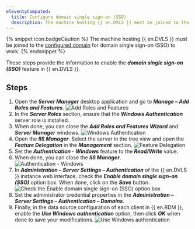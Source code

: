 ```yaml
---
eleventyComputed:
  title: Configure domain single sign-on (SSO)
  description: The machine hosting {{ en.DVLS }} must be joined to the configured domain for domain single sign-on (SSO) to work.
---
```

{% snippet icon.badgeCaution %}
The machine hosting {{ en.DVLS }} must be joined to the [configured domain](/server/web-interface/administration/configuration/server-settings/general/authentication/domain/) for domain single sign-on (SSO) to work.
{% endsnippet %}

These steps provide the information to enable the ***domain single sign-on (SSO)*** feature in {{ en.DVLS }}.

## Steps

1. Open the ***Server Manager*** desktop application and go to ***Manage – Add Roles and Features***.
![Add Roles and Features](https://cdnweb.devolutions.net/docs/en/kb/KB5001.png)
1. In the ***Server Roles*** section, ensure that the ***Windows Authentication*** server role is installed. 
1. When done, you can close the ***Add Roles and Features Wizard*** and ***Server Manager*** windows.
![Windows Authentication](https://cdnweb.devolutions.net/docs/en/kb/KB4378.png)
3. Open the ***IIS Manager***. Select the server in the tree view and open the ***Feature Delegation*** in the ***Management*** section.
![Feature Delegation](https://cdnweb.devolutions.net/docs/en/kb/KB4379.png)
1. Set the ***Authentication - Windows*** feature to the ***Read/Write*** value. 
1. When done, you can close the ***IIS Manager***.
![Authentication - Windows](https://cdnweb.devolutions.net/docs/en/kb/KB2129.png)
1. In ***Administration – Server Settings – Authentication*** of the {{ en.DVLS }} instance web interface, check the ***Enable domain single sign-on (SSO)*** option box. When done, click on the ***Save*** button.
![Check the Enable domain single sign-on (SSO) option box](https://cdnweb.devolutions.net/docs/docs_en_server_DVLS6007_2024_1.png)
1. Set the administrator credential properties in the ***Administration – Server Settings – Authentication – Domains***.
7. Finally, in the data source configuration of each client in {{ en.RDM }}, enable the ***Use Windows authentication*** option, then click ***OK*** when done to save your modifications.
![Use Windows authentication ](https://cdnweb.devolutions.net/docs/en/kb/KB4381.png)
